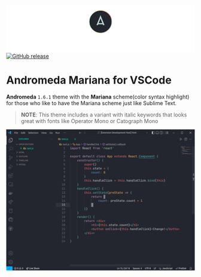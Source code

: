 ![andromeda-logotype](images/andromeda-mariana-cover.png)
[![GitHub release](https://img.shields.io/github/release/myaghobi/Andromeda-Mariana-VSCode)](https://GitHub.com/myaghobi/Andromeda-Mariana-VSCode/releases/)

# Andromeda Mariana for VSCode

**Andromeda** `1.6.1` theme with the **Mariana** scheme(color syntax highlight) for those who like to have the Mariana scheme just like Sublime Text.

> **NOTE**: This theme includes a variant with italic keywords that looks great with fonts like Operator Mono or Catograph Mono

![andromeda-mariana-screenshot](images/andromeda-mariana.png)

